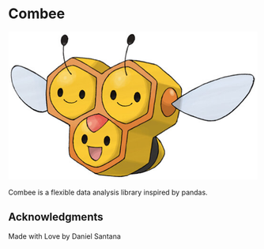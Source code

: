 # Combee

<img src="assets/combee.jpg" height="300" width="600"/>

Combee is a flexible data analysis library inspired by pandas.


## Acknowledgments

Made with Love by Daniel Santana

